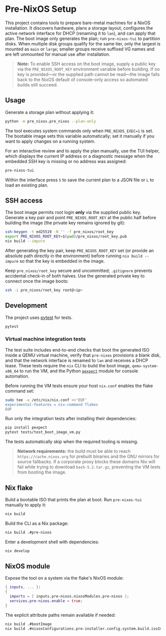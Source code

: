 # Pre-NixOS Setup

This project contains tools to prepare bare-metal machines for a NixOS installation. It discovers hardware, plans a storage layout, configures the active network interface for DHCP (renaming it to `lan`), and can apply that plan. The boot image only generates the plan; run `pre-nixos-tui` to partition disks. When multiple disk groups qualify for the same tier, only the largest is mounted as `main` or `large`; smaller groups receive suffixed VG names and are left unmounted for manual use after installation.

> **Note:** To enable SSH access on the boot image, supply a public key via the
> `PRE_NIXOS_ROOT_KEY` environment variable before building. If no key is
> provided—or the supplied path cannot be read—the image falls back to the
> NixOS default of console-only access so automated builds still succeed.

## Usage

Generate a storage plan without applying it:

```bash
python -m pre_nixos.pre_nixos --plan-only
```

The tool executes system commands only when `PRE_NIXOS_EXEC=1` is set. The
bootable image sets this variable automatically; set it manually if you want to
apply changes on a running system.

For an interactive review and to apply the plan manually, use the TUI helper,
which displays the current IP address or a diagnostic message when the
embedded SSH key is missing or no address was assigned:

```bash
pre-nixos-tui
```
Within the interface press `S` to save the current plan to a JSON file or `L`
to load an existing plan.

## SSH access

The boot image permits root login **only** via the supplied public key.
Generate a key pair and point `PRE_NIXOS_ROOT_KEY` at the public half before
building the image (the private key remains ignored by git):

```bash
ssh-keygen -t ed25519 -N '' -f pre_nixos/root_key
export PRE_NIXOS_ROOT_KEY=$(pwd)/pre_nixos/root_key.pub
nix build --impure
```

After generating the key pair, keep `PRE_NIXOS_ROOT_KEY` set (or provide an
absolute path directly in the environment) before running `nix build --impure`
so that the key is embedded in the image.

Keep `pre_nixos/root_key` secure and uncommitted; `.gitignore` prevents
accidental check-in of both halves. Use the generated
private key to connect once the image boots:

```bash
ssh -i pre_nixos/root_key root@<ip>
```

## Development

The project uses [pytest](https://pytest.org) for tests.

```bash
pytest
```

### Virtual machine integration tests

The test suite includes end-to-end checks that boot the generated ISO inside a
QEMU virtual machine, verify that `pre-nixos` provisions a blank disk, and that
the network interface is renamed to `lan` and receives a DHCP lease. These
tests require the `nix` CLI to build the boot image, `qemu-system-x86_64` to run
the VM, and the Python [`pexpect`](https://pexpect.readthedocs.io/) module for
console automation.

Before running the VM tests ensure your host `nix.conf` enables the flake
command set:

```bash
sudo tee -a /etc/nix/nix.conf <<'EOF'
experimental-features = nix-command flakes
EOF
```

Run only the integration tests after installing their dependencies:

```bash
pip install pexpect
pytest tests/test_boot_image_vm.py
```

The tests automatically skip when the required tooling is missing.

> **Network requirements:** the build must be able to reach
> `https://cache.nixos.org` for prebuilt binaries and the GNU mirrors for
> source fallbacks. If a corporate proxy blocks these domains Nix will fail
> while trying to download `bash-5.2.tar.gz`, preventing the VM tests from
> booting the image.

## Nix flake

Build a bootable ISO that prints the plan at boot. Run `pre-nixos-tui` manually
to apply it:

```bash
nix build
```

Build the CLI as a Nix package:

```bash
nix build .#pre-nixos
```

Enter a development shell with dependencies:

```bash
nix develop
```

## NixOS module

Expose the tool on a system via the flake's NixOS module:

```nix
{ inputs, ... }:
{
  imports = [ inputs.pre-nixos.nixosModules.pre-nixos ];
  services.pre-nixos.enable = true;
}
```

The explicit attribute paths remain available if needed:

```bash
nix build .#bootImage
nix build .#nixosConfigurations.pre-installer.config.system.build.isoImage
```
